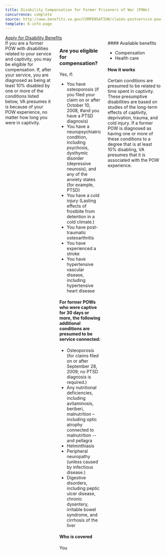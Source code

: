 ```yaml
---
title: Disability Compensation for Former Prisoners of War (POWs)
concurrence: complete
source: http://www.benefits.va.gov/COMPENSATION/claims-postservice-pow.asp
template: 6-info-page
---
```


<div class="main" role="main" markdown="0">

<div class="action-bar">
  <div class="row">
    <div class="small-12 columns">
      <a class="usa-button-primary" href="{{ site.url}}/disability-benefits/get/">Apply for Disability Benefits</a>
    </div>
  </div>
</div>

<div class="section one" markdown="0">
<div class="primary" markdown="0">
<div class="row" markdown="0">
<div class="small-12 columns">

<div markdown="1">
If you are a former POW with disabilities related to your service and captivity, you may be eligible for compensation. If, after your service, you are diagnosed as being at least 10% disabled by one or more of the conditions listed below, VA presumes it is because of your POW experience, no matter how long you were in captivity.
</div>

<div class="call-out" markdown="1">

### Are you eligible for compensation?

Yes, if:

-	You have osteoporosis (if you filed your claim on or after October 10, 2008, #and you have a PTSD diagnosis)
-	You have a neuropsychiatric condition, including psychosis, dysthymic disorder (depressive neurosis), and any of the anxiety states (for example, PTSD)
-	You have a cold injury (Lasting effects of frostbite from detention in a cold climate.)
-	You have post-traumatic osteoarthritis
-	You have experienced a stroke
-	You have hypertensive vascular disease, including hypertensive heart disease

#### For former POWs who were captive for 30 days or more, the following additional conditions are presumed to be service connected:

-	Osteoporosis (for claims filed on or after September 28, 2009; no PTSD diagnosis is required.)
-	Any nutritional deficiencies, including avitaminosis, beriberi, malnutrition – including optic atrophy connected to malnutrition -- and pellagra
-	Helminthiasis
-	Peripheral neuropathy (unless caused by infectious disease.)
-	Digestive disorders, including peptic ulcer disease, chronic dysentery, irritable bowel syndrome, and cirrhosis of the liver

#### Who is covered

You
</div>
<div markdown="1">
#### Available benefits

-	Compensation
-	Health care

#### How it works

Certain conditions are presumed to be related to time spent in captivity. These presumptive disabilities are based on studies of the long-term effects of captivity, deprivation, trauma, and cold injury. If a former POW is diagnosed as having one or more of these conditions to a degree that is at least 10% disabling, VA presumes that it is associated with the POW experience.
</div>
</div>

</div>
</div>
</div>

